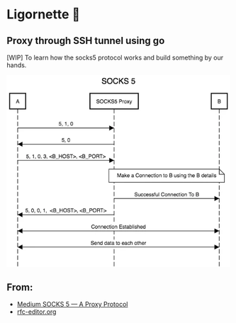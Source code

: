 # Ligornette 🦄

## Proxy through SSH tunnel using go 
[WIP] To learn how the socks5 protocol works and build something by our hands.


![](./assets/protocol.png)


## From:
- [Medium SOCKS 5 — A Proxy Protocol](https://medium.com/@nimit95/socks-5-a-proxy-protocol-b741d3bec66c)
- [rfc-editor.org](https://www.rfc-editor.org/rfc/rfc1928)
